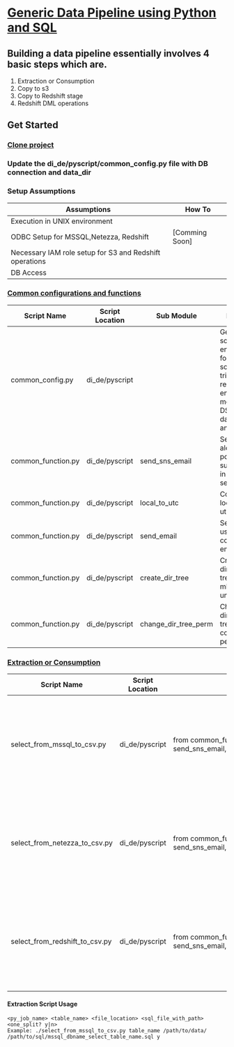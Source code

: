 # [Generic Data Pipeline using Python and SQL](https://confluence.fngn.com/display/DA/Generic+Data+Pipeline+using+Python+and+SQL#?lucidIFH-viewer-2f899c6a=1)
## Building a data pipeline essentially involves 4 basic steps which are.
1. Extraction or Consumption
2. Copy to s3
3. Copy to Redshift stage
4. Redshift DML operations

## Get Started
### [Clone project](https://github.com/ghoshkunal123/di_de)
### Update the di_de/pyscript/common_config.py file with DB connection and data_dir

### Setup Assumptions
| Assumptions | How To |
|-------------|--------|
|Execution in UNIX environment||
|ODBC Setup for MSSQL,Netezza, Redshift| [Comming Soon] |
|Necessary IAM role setup for S3 and Redshift operations||
|DB Access||


### [Common configurations and functions](https://confluence.fngn.com/display/DA/Common+configurations+and+functions)
| Script Name | Script Location | Sub Module | Purpose |
| ------------|-----------------|------------|---------|
| common_config.py|di_de/pyscript||Generic script to set environment for data, script, sql, trigger, aws region, encryption method, DSN for databases and others|
| common_function.py | di_de/pyscript | send_sns_email | Send email alerts to end points subscribed in AWS SNS service |
| common_function.py | di_de/pyscript | local_to_utc | Convert local time to utc time |
| common_function.py | di_de/pyscript | send_email | Send email using the corporate email server |
| common_function.py | di_de/pyscript | create_dir_tree | Create a directory tree just mkdir -p in unix |
| common_function.py | di_de/pyscript | change_dir_tree_perm | Change the directory tree and its content permission |

### [Extraction or Consumption](https://confluence.fngn.com/display/DA/Extraction+or+Consumption)
| Script Name | Script Location | Sub Module | Purpose |
| ------------|-----------------|------------|---------|
| select_from_mssql_to_csv.py | di_de/pyscript | from common_function import send_sns_email,create_dir_tree,change_dir_tree_perm | Extract any table from MSSQL to the specified directory in csv format with '\|' delimiter |
| select_from_netezza_to_csv.py | di_de/pyscript |from common_function import send_sns_email,create_dir_tree,change_dir_tree_perm| Extract any table from Netezza to the specified directory in csv format with '\|' delimiter |
| select_from_redshift_to_csv.py | di_de/pyscript | from common_function import send_sns_email,create_dir_tree,change_dir_tree_perm| Extract any table from Redshift to the specified directory in csv format with '\|' delimiter |

#### Extraction Script Usage
```
<py_job_name> <table_name> <file_location> <sql_file_with_path> <one_split? y|n>
Example: ./select_from_mssql_to_csv.py table_name /path/to/data/ /path/to/sql/mssql_dbname_select_table_name.sql y
```
